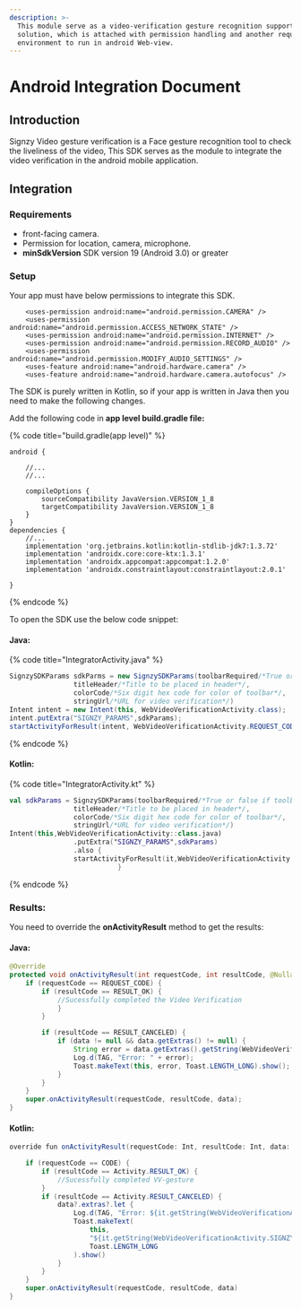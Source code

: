 ```yaml
---
description: >-
  This module serve as a video-verification gesture recognition supported app
  solution, which is attached with permission handling and another required
  environment to run in android Web-view.
---
```


# Android Integration Document

## Introduction

Signzy Video gesture verification is a Face gesture recognition tool to check the liveliness of the video, This SDK serves as the module to integrate the video verification in the android mobile application.

## Integration

### Requirements

* front-facing camera.
* Permission for location, camera, microphone.
* **minSdkVersion** SDK version 19 (Android 3.0) or greater

### Setup

Your app must have below permissions to integrate this SDK.

```markup
    <uses-permission android:name="android.permission.CAMERA" />
    <uses-permission android:name="android.permission.ACCESS_NETWORK_STATE" />
    <uses-permission android:name="android.permission.INTERNET" />
    <uses-permission android:name="android.permission.RECORD_AUDIO" />
    <uses-permission android:name="android.permission.MODIFY_AUDIO_SETTINGS" />
    <uses-feature android:name="android.hardware.camera" />
    <uses-feature android:name="android.hardware.camera.autofocus" />
```

The SDK is purely written in Kotlin, so if your app is written in Java then you need to make the following changes.

Add the following code in **app level build.gradle file:**

{% code title="build.gradle(app level)" %}
```
android {

    //...
    //...
    
    compileOptions {
        sourceCompatibility JavaVersion.VERSION_1_8
        targetCompatibility JavaVersion.VERSION_1_8
    }
}
dependencies {
    //...
    implementation 'org.jetbrains.kotlin:kotlin-stdlib-jdk7:1.3.72'
    implementation 'androidx.core:core-ktx:1.3.1'
    implementation 'androidx.appcompat:appcompat:1.2.0'
    implementation 'androidx.constraintlayout:constraintlayout:2.0.1'

}
```
{% endcode %}

To open the SDK use the below code snippet:

#### Java:

{% code title="IntegratorActivity.java" %}
```java
SignzySDKParams sdkParms = new SignzySDKParams(toolbarRequired/*True or false if toolbar required*/,
                titleHeader/*Title to be placed in header*/,
                colorCode/*Six digit hex code for color of toolbar*/,
                stringUrl/*URL for video verification*/)
Intent intent = new Intent(this, WebVideoVerificationActivity.class);
intent.putExtra("SIGNZY_PARAMS",sdkParams);
startActivityForResult(intent, WebVideoVerificationActivity.REQUEST_CODE);
```
{% endcode %}

#### Kotlin:

{% code title="IntegratorActivity.kt" %}
```kotlin
val sdkParams = SignzySDKParams(toolbarRequired/*True or false if toolbar required*/,
                titleHeader/*Title to be placed in header*/,
                colorCode/*Six digit hex code for color of toolbar*/,
                stringUrl/*URL for video verification*/)
Intent(this,WebVideoVerificationActivity::class.java)
                .putExtra("SIGNZY_PARAMS",sdkParams)
                .also {
                startActivityForResult(it,WebVideoVerificationActivity.SIGNZY_REQUEST_CODE)
                           }
```
{% endcode %}

### Results:

You need to override the **onActivityResult** method to get the results:

#### Java:

```java
@Override
protected void onActivityResult(int requestCode, int resultCode, @Nullable Intent data) {
    if (requestCode == REQUEST_CODE) {
        if (resultCode == RESULT_OK) {
            //Sucessfully completed the Video Verification
            }
        }

        if (resultCode == RESULT_CANCELED) {
            if (data != null && data.getExtras() != null) {
                String error = data.getExtras().getString(WebVideoVerificationActivity.SIGNZY_ERROR);
                Log.d(TAG, "Error: " + error);
                Toast.makeText(this, error, Toast.LENGTH_LONG).show();
            }
        }
    }
    super.onActivityResult(requestCode, resultCode, data);
}
```

#### Kotlin:

```java
override fun onActivityResult(requestCode: Int, resultCode: Int, data: Intent?) {

    if (requestCode == CODE) {
        if (resultCode == Activity.RESULT_OK) {
            //Sucessfully completed VV-gesture
        }
        if (resultCode == Activity.RESULT_CANCELED) {
            data?.extras?.let {
                Log.d(TAG, "Error: ${it.getString(WebVideoVerificationActivity.SIGNZY_ERROR)}")
                Toast.makeText(
                    this,
                    "${it.getString(WebVideoVerificationActivity.SIGNZY_ERROR)}",
                    Toast.LENGTH_LONG
                ).show()
            }
        }
    }
    super.onActivityResult(requestCode, resultCode, data)
}
```







